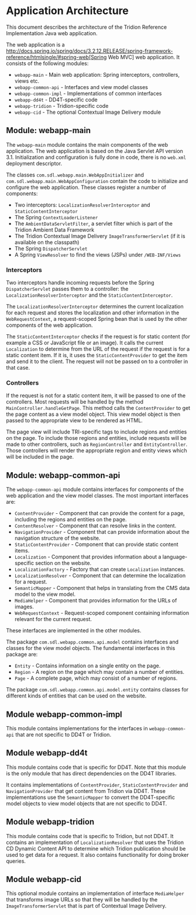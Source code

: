 Application Architecture
==========================

This document describes the architecture of the Tridion Reference Implementation Java web application.

The web application is a http://docs.spring.io/spring/docs/3.2.12.RELEASE/spring-framework-reference/htmlsingle/#spring-web[Spring Web MVC]
web application. It consists of the following modules:

* `webapp-main` - Main web application: Spring interceptors, controllers, views etc.
* `webapp-common-api` - Interfaces and view model classes
* `webapp-common-impl` - Implementations of common interfaces
* `webapp-dd4t` - DD4T-specific code
* `webapp-tridion` - Tridion-specific code
* `webapp-cid` - The optional Contextual Image Delivery module

## Module: webapp-main

The `webapp-main` module contains the main components of the web application. The web application is based on the Java
Servlet API version 3.1. Initialization and configuration is fully done in code, there is no `web.xml` deployment
descriptor.

The classes `com.sdl.webapp.main.WebAppInitializer` and `com.sdl.webapp.main.WebAppConfiguration` contain the code to
initialize and configure the web application. These classes register a number of components:

* Two interceptors: `LocalizationResolverInterceptor` and `StaticContentInterceptor`
* The Spring `ContextLoaderListener`
* The `AmbientDataServletFilter`, a servlet filter which is part of the Tridion Ambient Data Framework
* The Tridion Contextual Image Delivery `ImageTransformerServlet` (if it is available on the classpath)
* The Spring `DispatcherServlet`
* A Spring `ViewResolver` to find the views (JSPs) under `/WEB-INF/Views`

### Interceptors

Two interceptors handle incoming requests before the Spring `DispatcherServlet` passes them to a controller: the
`LocalizationResolverInterceptor` and the `StaticContentInterceptor`.

The `LocalizationResolverInterceptor` determines the current localization for each request and stores the localization
and other information in the `WebRequestContext`, a request-scoped Spring bean that is used by the other components of
the web application.

The `StaticContentInterceptor` checks if the request is for static content (for example a CSS or JavaScript file or an
image). It calls the current `Localization` to determine from the URL of the request if the request is for a static
content item. If it is, it uses the `StaticContentProvider` to get the item and send it to the client. The request
will not be passed on to a controller in that case.

### Controllers

If the request is not for a static content item, it will be passed to one of the controllers. Most requests will be
handled by the method `MainController.handleGetPage`. This method calls the `ContentProvider` to get the page content
as a view model object. This view model object is then passed to the appropriate view to be rendered as HTML.

The page view will include TRI-specific tags to include regions and entities on the page. To include those regions and
entities, include requests will be made to other controllers, such as `RegionController` and `EntityController`. Those
controllers will render the appropriate region and entity views which will be included in the page.

## Module: webapp-common-api

The `webapp-common-api` module contains interfaces for components of the web application and the view model classes.
The most important interfaces are:

* `ContentProvider` - Component that can provide the content for a page, including the regions and entities on the page.
* `ContentResolver` - Component that can resolve links in the content.
* `NavigationProvider` - Component that can provide information about the navigation structure of the website.
* `StaticContentProvider` - Component that can provide static content items.
* `Localization` - Component that provides information about a language-specific section on the website.
* `LocalizationFactory` - Factory that can create `Localization` instances.
* `LocalizationResolver` - Component that can determine the localization for a request.
* `SemanticMapper` - Component that helps in translating from the CMS data model to the view model.
* `MediaHelper` - Component that provides information for the URLs of images.
* `WebRequestContext` - Request-scoped component containing information relevant for the current request.

These interfaces are implemented in the other modules.

The package `com.sdl.webapp.common.api.model` contains interfaces and classes for the view model objects. The
fundamental interfaces in this package are:

* `Entity` - Contains information on a single entity on the page.
* `Region` - A region on the page which may contain a number of entities.
* `Page` - A complete page, which may consist of a number of regions.

The package `com.sdl.webapp.common.api.model.entity` contains classes for different kinds of entities that can be used
on the website.

## Module webapp-common-impl

This module contains implementations for the interfaces in `webapp-common-api` that are not specific to DD4T or Tridion.

## Module webapp-dd4t

This module contains code that is specific for DD4T. Note that this module is the only module that has direct
dependencies on the DD4T libraries.

It contains implementations of `ContentProvider`, `StaticContentProvider` and `NavigationProvider` that get content from
Tridion via DD4T. These implementations use the `SemanticMapper` to convert the DD4T-specific model objects to view
model objects that are not specific to DD4T.

## Module webapp-tridion

This module contains code that is specific to Tridion, but not DD4T. It contains an implementation of
`LocalizationResolver` that uses the Tridion CD Dynamic Content API to determine which Tridion publication should be
used to get data for a request. It also contains functionality for doing broker queries.

## Module webapp-cid

This optional module contains an implementation of interface `MediaHelper` that transforms image URLs so that they will
be handled by the `ImageTransformerServlet` that is part of Contextual Image Delivery.

